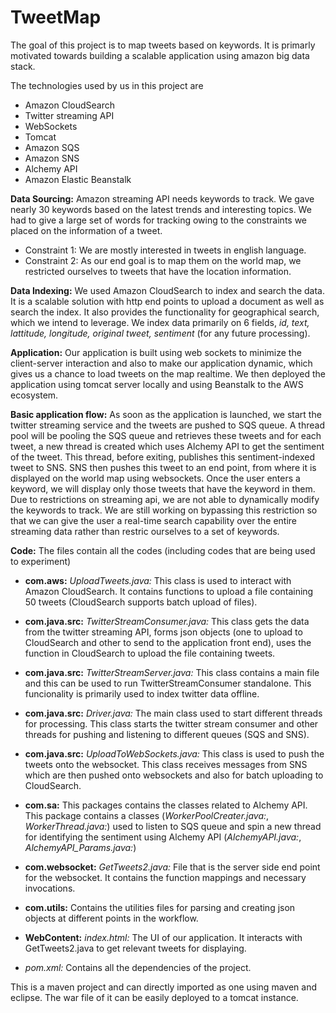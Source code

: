 # TweetMap

The goal of this project is to map tweets based on keywords. It is primarly motivated towards building a scalable application using amazon big data stack. 

The technologies used by us in this project are

- Amazon CloudSearch
- Twitter streaming API
- WebSockets
- Tomcat 
- Amazon SQS
- Amazon SNS
- Alchemy API
- Amazon Elastic Beanstalk

**Data Sourcing:** Amazon streaming API needs keywords to track. We gave nearly 30 keywords based on the latest trends and interesting topics. We had to give a large set of words for tracking owing to the constraints we placed on the information of a tweet.

- Constraint 1: We are mostly interested in tweets in english language.
- Constraint 2: As our end goal is to map them on the world map, we restricted ourselves to tweets that have the location information.

**Data Indexing:** We used Amazon CloudSearch to index and search the data. It is a scalable solution with http end points to upload a document as well as search the index. It also provides the functionality for geographical search, which we intend to leverage. We index data primarily on 6 fields, *id, text, lattitude, longitude, original tweet, sentiment* (for any future processing). 

**Application:** Our application is built using web sockets to minimize the client-server interaction and also to make our application dynamic, which gives us a chance to load tweets on the map realtime. We then deployed the application using tomcat server locally and using Beanstalk to the AWS ecosystem.  

**Basic application flow:** As soon as the application is launched, we start the twitter streaming service and the tweets are pushed to SQS queue. A thread pool will be pooling the SQS queue and retrieves these tweets and for each tweet, a new thread is created which uses Alchemy API to get the sentiment of the tweet. This thread, before exiting, publishes this sentiment-indexed tweet to SNS. SNS then pushes this tweet to an end point, from where it is displayed on the world map using websockets. Once the user enters a keyword, we will display only those tweets that have the keyword in them. Due to restrictions on streaming api, we are not able to dynamically modify the keywords to track. We are still working on bypassing this restriction so that we can give the user a real-time search capability over the entire streaming data rather than restric ourselves to a set of keywords.

**Code:** The files contain all the codes (including codes that are being used to experiment)

- **com.aws:** *UploadTweets.java:* This class is used to interact with Amazon CloudSearch. It contains functions to upload a file containing 50 tweets (CloudSearch supports batch upload of files). 

- **com.java.src:** *TwitterStreamConsumer.java:* This class gets the data from the twitter streaming API, forms json objects (one to upload to CloudSearch and other to send to the application front end), uses the function in CloudSearch to upload the file containing tweets.

- **com.java.src:** *TwitterStreamServer.java:* This class contains a main file and this can be used to run TwitterStreamConsumer standalone. This funcionality is primarily used to index twitter data offline. 

- **com.java.src:** *Driver.java:* The main class used to start different threads for processing. This class starts the twitter stream consumer and other threads for pushing and listening to different queues (SQS and SNS).

- **com.java.src:** *UploadToWebSockets.java:* This class is used to push the tweets onto the websocket. This class receives messages from SNS which are then pushed onto websockets and also for batch uploading to CloudSearch.

- **com.sa:** This packages contains the classes related to Alchemy API. This package contains a classes (*WorkerPoolCreater.java:*, *WorkerThread.java:*) used to listen to SQS queue and spin a new thread for identifying the sentiment using Alchemy API (*AlchemyAPI.java:*, *AlchemyAPI_Params.java:*)

- **com.websocket:** *GetTweets2.java:* File that is the server side end point for the websocket. It contains the function mappings and necessary invocations.

- **com.utils:** Contains the utilities files for parsing and creating json objects at different points in the workflow.

- **WebContent:** *index.html:* The UI of our application. It interacts with GetTweets2.java to get relevant tweets for displaying. 

- *pom.xml:* Contains all the dependencies of the project.

This is a maven project and can directly imported as one using maven and eclipse. The war file of it can be easily deployed to a tomcat instance.


